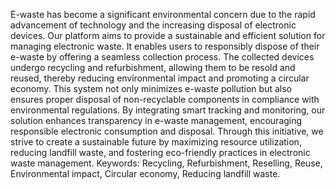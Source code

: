 E-waste has become a significant environmental concern due to the rapid advancement of technology and the increasing disposal of electronic devices. Our platform aims to provide a sustainable and efficient solution for managing electronic waste. It enables users to responsibly dispose of their e-waste by offering a seamless collection process. The collected devices undergo recycling and refurbishment, allowing them to be resold and reused, thereby reducing environmental impact and promoting a circular economy. This system not only minimizes e-waste pollution but also ensures proper disposal of non-recyclable components in compliance with environmental regulations. By integrating smart tracking and monitoring, our solution enhances transparency in e-waste management, encouraging responsible electronic consumption and disposal. Through this initiative, we strive to create a sustainable future by maximizing resource utilization, reducing landfill waste, and fostering eco-friendly practices in electronic waste management.
Keywords: Recycling, Refurbishment, Reselling, Reuse, Environmental impact, Circular economy, Reducing landfill waste.
